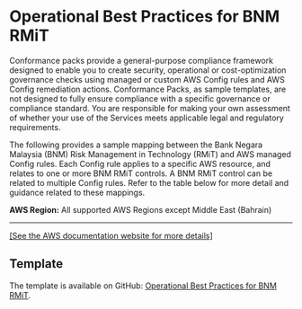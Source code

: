 # Operational Best Practices for BNM RMiT<a name="operational-best-practices-for-bnm-rmit"></a>

Conformance packs provide a general\-purpose compliance framework designed to enable you to create security, operational or cost\-optimization governance checks using managed or custom AWS Config rules and AWS Config remediation actions\. Conformance Packs, as sample templates, are not designed to fully ensure compliance with a specific governance or compliance standard\. You are responsible for making your own assessment of whether your use of the Services meets applicable legal and regulatory requirements\.  

The following provides a sample mapping between the Bank Negara Malaysia \(BNM\) Risk Management in Technology \(RMiT\) and AWS managed Config rules\. Each Config rule applies to a specific AWS resource, and relates to one or more BNM RMiT controls\. A BNM RMiT control can be related to multiple Config rules\. Refer to the table below for more detail and guidance related to these mappings\.

**AWS Region:** All supported AWS Regions except Middle East \(Bahrain\)


****  
[\[See the AWS documentation website for more details\]](http://docs.aws.amazon.com/config/latest/developerguide/operational-best-practices-for-bnm-rmit.html)

## Template<a name="bnm-rmit-conformance-pack-sample"></a>

The template is available on GitHub: [Operational Best Practices for BNM RMiT](https://github.com/awslabs/aws-config-rules/blob/master/aws-config-conformance-packs/Operational-Best-Practices-for-BNM-RMiT.yaml)\.